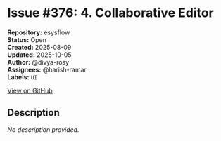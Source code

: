 # Issue #376: 4. Collaborative Editor

**Repository:** esysflow  
**Status:** Open  
**Created:** 2025-08-09  
**Updated:** 2025-10-05  
**Author:** @divya-rosy  
**Assignees:** @harish-ramar  
**Labels:** `UI`  

[View on GitHub](https://github.com/Simtestlab/esysflow/issues/376)

## Description

*No description provided.*